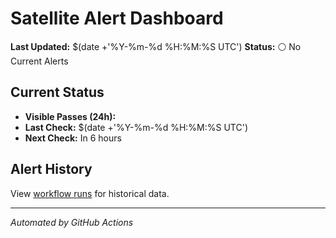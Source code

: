 #  Satellite Alert Dashboard

**Last Updated:** $(date +'%Y-%m-%d %H:%M:%S UTC')
**Status:** ⚪ No Current Alerts

## Current Status
- **Visible Passes (24h):** 
- **Last Check:** $(date +'%Y-%m-%d %H:%M:%S UTC')
- **Next Check:** In 6 hours

## Alert History
View [workflow runs](../../actions/workflows/satellite-alert-system.yml) for historical data.

---
*Automated by GitHub Actions*
